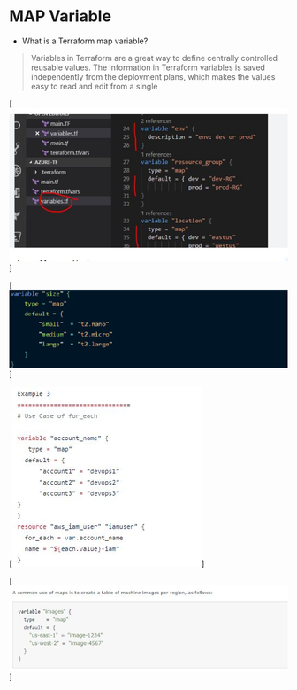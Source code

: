 # MAP Variable

- What is a Terraform map variable?


> Variables in Terraform are a great way to define centrally controlled reusable values. The information in Terraform variables is saved independently from the deployment plans, which makes the values easy to read and edit from a single

[![Watch the video](map1.jpg)]

[![Watch the video](map2.jpg)]

[![Watch the video](map3.jpg)]

[![Watch the video](map4.jpg)]